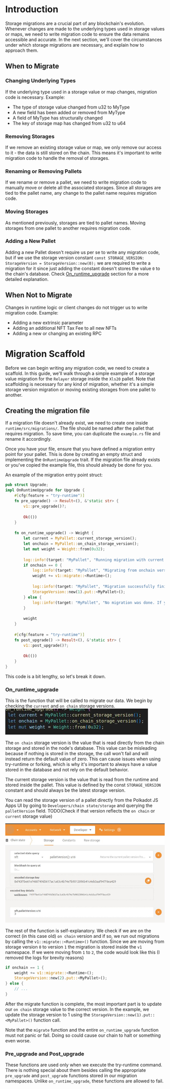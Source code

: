 # Introduction
Storage migrations are a crucial part of any blockchain's evolution. Whenever changes are made to the underlying types used in storage values or maps, we need to write migration code to ensure the data remains accessible and accurate. In the next section, we'll cover the circumstances under which storage migrations are necessary, and explain how to approach them.

## When to Migrate
### Changing Underlying Types
If the underlying type used in a storage value or map changes, migration code is necessary. 
Example:
- The type of storage value changed from u32 to MyType
- A new field has been added or removed from MyType
- A field of MyType has structurally changed
- The key of storage map has changed from u32 to u64

### Removing Storages
If we remove an existing storage value or map, we only remove our access to it - the data is still stored on the chain. This means it's important to write migration code to handle the removal of storages.

### Renaming or Removing Pallets
If we rename or remove a pallet, we need to write migration code to manually move or delete all the associated storages. Since all storages are tied to the pallet name, any change to the pallet name requires migration code.

### Moving Storages
As mentioned previously, storages are tied to pallet names. Moving storages from one pallet to another requires migration code.

### Adding a New Pallet
Adding a new Pallet doesn't require us per se to write any migration code, but if we use the storage version constant `const STORAGE_VERSION: StorageVersion = StorageVersion::new(0);` we are required to write a migration for it since just adding the constant doesn't stores the value `0` to the chain's database. Check [On_runtime_upgrade](#on_runtime_upgrade) section for a more detailed explanation. 

## When Not to Migrate
Changes in runtime logic or client changes do not trigger us to write migration code.
Example:
- Adding a new extrinsic parameter
- Adding an additional NFT Tax Fee to all new NFTs
- Adding a new or changing an existing RPC

# Migration Scaffold
Before we can begin writing any migration code, we need to create a scaffold. In this guide, we'll walk through a simple example of a storage value migration for the `Relayer` storage inside the `Xls20` pallet. Note that scaffolding is necessary for any kind of migration, whether it's a simple storage version migration or moving existing storages from one pallet to another.

## Creating the migration file
If a migration file doesn't already exist, we need to create one inside `runtime/src/migrations/`. The file should be named after the pallet that requires migration. To save time, you can duplicate the `example.rs` file and rename it accordingly.

Once you have your file, ensure that you have defined a migration entry point for your pallet. This is done by creating an empty struct and implementing the `OnRuntimeUpgrade` trait. If the migration file already exists or you've copied the example file, this should already be done for you.

An example of the migration entry point struct:
```rust
pub struct Upgrade;
impl OnRuntimeUpgrade for Upgrade {
	#[cfg(feature = "try-runtime")]
	fn pre_upgrade() -> Result<(), &'static str> {
		v1::pre_upgrade()?;

		Ok(())
	}

	fn on_runtime_upgrade() -> Weight {
		let current = MyPallet::current_storage_version();
		let onchain = MyPallet::on_chain_storage_version();
		let mut weight = Weight::from(0u32);

		log::info!(target: "MyPallet", "Running migration with current storage version {current:?} / onchain {onchain:?}");
		if onchain == 0 {
			log::info!(target: "MyPallet", "Migrating from onchain version 1 to onchain version 2.");
			weight += v1::migrate::<Runtime>();

			log::info!(target: "MyPallet", "Migration successfully finished.");
			StorageVersion::new(1).put::<MyPallet>();
		} else {
			log::info!(target: "MyPallet", "No migration was done. If you are seeing this message, it means that you forgot to remove old existing migration code. Don't panic, it's not a big deal just don't forget it next time :)");
		}

		weight
	}

	#[cfg(feature = "try-runtime")]
	fn post_upgrade() -> Result<(), &'static str> {
		v1::post_upgrade()?;

		Ok(())
	}
}
```
This code is a bit lengthy, so let's break it down.

### On_runtime_upgrade
This is the function that will be called to migrate our data. We begin by checking the `current` and `on chain` storage versions.
![Image 1](./imgs/img1.jpg)

The `on chain` storage version is the value that is read directly from the chain storage and stored in the node's database. This value can be misleading because if nothing is stored in the storage, the call won't fail and will instead return the default value of zero. This can cause issues when using try-runtime or forking, which is why it's important to always have a value stored in the database and not rely on the default behavior.

The current storage version is the value that is read from the runtime and stored inside the pallet. This value is defined by the const `STORAGE_VERSION` constant and should always be the latest storage version.

You can read the storage version of a pallet directly from the Polkadot JS Apps UI by going to `Developers/chain state/storage` and querying the `palletVersion` field. TODO(Check if that version reflects the `on chain` or `current` storage value)

![Image 2](./imgs/img2.jpg)

The rest of the function is self-explanatory. We check if we are on the correct (in this case old) `on chain` version and if so, we run out migrations by calling the `v1::migrate::<Runtime>()` function. Since we are moving from storage version `0` to version `1` the migration is stored inside the `v1` namespace. If we were moving from `1` to `2`, the code would look like this (I removed the logs for brevity reasons)
```rust
if onchain == 1 {
    weight += v1::migrate::<Runtime>();
    StorageVersion::new(2).put::<MyPallet>();
} else {
    // ...
}
```

After the migrate function is complete, the most important part is to update our `on chain` storage value to the correct version. In the example, we update the storage version to 1 using the `StorageVersion::new(1).put::<MyPallet>()` function call.

Note that the `migrate` function and the entire `on_runtime_upgrade` function must not panic or fail. Doing so could cause our chain to halt or something even worse.

### Pre_upgrade and Post_upgrade
These functions are used only when we execute the try-runtime command. There is nothing special about them besides calling the appropriate `pre_upgrade` and `post_upgrade` functions stored in our migration namespaces. Unlike `on_runtime_upgrade`, these functions are allowed to fail.